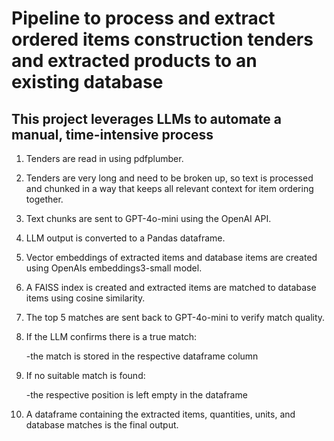 # Pipeline to process and extract ordered items construction tenders and extracted products to an existing database

## This project leverages LLMs to automate a manual, time-intensive process

1. Tenders are read in using pdfplumber.
2. Tenders are very long and need to be broken up, so text is processed and chunked in a way that keeps all relevant context for
   item ordering together.
3. Text chunks are sent to GPT-4o-mini using the OpenAI API.
4. LLM output is converted to a Pandas dataframe.
5. Vector embeddings of extracted items and database items are created using OpenAIs embeddings3-small model.
6. A FAISS index is created and extracted items are matched to database items using cosine similarity.
7. The top 5 matches are sent back to GPT-4o-mini to verify match quality.
8. If the LLM confirms there is a true match:
   
     -the match is stored in the respective dataframe column
10. If no suitable match is found:
    
      -the respective position is left empty in the dataframe
12. A dataframe containing the extracted items, quantities, units, and database matches is the final output.
